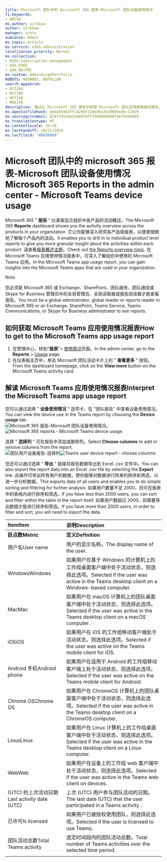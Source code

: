 ```yaml
---
title: Microsoft 团队中的 microsoft 365 报表-Microsoft 团队设备使用情况
f1.keywords:
- NOCSH
ms.author: sirkkuw
author: Sirkkuw
manager: scotv
audience: Admin
ms.topic: article
ms.service: o365-administration
localization_priority: Normal
ms.collection:
- M365-subscription-management
- Adm_O365
- Adm_NonTOC
ms.custom: AdminSurgePortfolio
ROBOTS: NOINDEX, NOFOLLOW
search.appverid:
- BCS160
- MST160
- MET150
- MOE150
description: 通过从 Microsoft 365 报告中获取 Microsoft 团队应用使用情况报告，深入了解你的组织中使用的 Microsoft 团队应用。
ms.openlocfilehash: deda550b3ffc4209f718d36a3010605edbc1102b
ms.sourcegitcommit: 628f195cbe3c00910f7350d8b09997a675dde989
ms.translationtype: MT
ms.contentlocale: zh-CN
ms.lasthandoff: 10/21/2020
ms.locfileid: "48636969"
---
```

# <a name="microsoft-365-reports-in-the-admin-center---microsoft-teams-device-usage"></a><span data-ttu-id="47ddb-103">Microsoft 团队中的 microsoft 365 报表-Microsoft 团队设备使用情况</span><span class="sxs-lookup"><span data-stu-id="47ddb-103">Microsoft 365 Reports in the admin center - Microsoft Teams device usage</span></span>

<span data-ttu-id="47ddb-104">Microsoft 365 " **报告** " 仪表板显示组织中各产品的活动概述。</span><span class="sxs-lookup"><span data-stu-id="47ddb-104">The Microsoft 365 **Reports** dashboard shows you the activity overview across the products in your organization.</span></span> <span data-ttu-id="47ddb-105">它让你能够深入研究各产品级报表，以便更细致地了解每个产品内的活动。</span><span class="sxs-lookup"><span data-stu-id="47ddb-105">It enables you to drill in to individual product level reports to give you more granular insight about the activities within each product.</span></span> <span data-ttu-id="47ddb-106">请查看[报表概述主题](activity-reports.md)。</span><span class="sxs-lookup"><span data-stu-id="47ddb-106">Check out [the Reports overview topic](activity-reports.md).</span></span> <span data-ttu-id="47ddb-107">在 Microsoft Teams 应用使用情况报表中，可深入了解组织中使用的 Microsoft Teams 应用。</span><span class="sxs-lookup"><span data-stu-id="47ddb-107">In the Microsoft Teams app usage report, you can gain insights into the Microsoft Teams apps that are used in your organization.</span></span>
  
> [!NOTE]
> <span data-ttu-id="47ddb-108">您必须是 Microsoft 365 或 Exchange、SharePoint、团队服务、团队通信或 Skype for Business 管理员中的全局管理员、全局读取器或报告阅读器才能查看报告。</span><span class="sxs-lookup"><span data-stu-id="47ddb-108">You must be a global administrator, global reader or reports reader in Microsoft 365 or an Exchange, SharePoint, Teams Service, Teams Communications, or Skype for Business administrator to see reports.</span></span>  
 
## <a name="how-to-get-to-the-microsoft-teams-app-usage-report"></a><span data-ttu-id="47ddb-109">如何获取 Microsoft Teams 应用使用情况报表</span><span class="sxs-lookup"><span data-stu-id="47ddb-109">How to get to the Microsoft Teams app usage report</span></span>

1. <span data-ttu-id="47ddb-110">在管理中心，转到“**报表**”\> <a href="https://go.microsoft.com/fwlink/p/?linkid=2074756" target="_blank">使用情况</a>页面。</span><span class="sxs-lookup"><span data-stu-id="47ddb-110">In the admin center, go to the **Reports** \> <a href="https://go.microsoft.com/fwlink/p/?linkid=2074756" target="_blank">Usage</a> page.</span></span> 
2. <span data-ttu-id="47ddb-111">在仪表板主页中，单击 Microsoft 团队活动卡片上的 " **查看更多** " 按钮。</span><span class="sxs-lookup"><span data-stu-id="47ddb-111">From the dashboard homepage, click on the **View more** button on the Microsoft Teams activity card.</span></span>
  
## <a name="interpret-the-microsoft-teams-app-usage-report"></a><span data-ttu-id="47ddb-112">解读 Microsoft Teams 应用使用情况报表</span><span class="sxs-lookup"><span data-stu-id="47ddb-112">Interpret the Microsoft Teams app usage report</span></span>

<span data-ttu-id="47ddb-113">您可以通过选择 " **设备使用情况** " 选项卡，在 "团队报告" 中查看设备使用情况。</span><span class="sxs-lookup"><span data-stu-id="47ddb-113">You can view the device use in the Teams report by choosing the **Device usage** tab.</span></span><br/><span data-ttu-id="47ddb-114">![Microsoft 365 报告-Microsoft 团队设备使用情况。](../../media/e46c7f7c-8371-4a20-ae82-b20df64b0205.png)</span><span class="sxs-lookup"><span data-stu-id="47ddb-114">![Microsoft 365 reports - Microsoft Teams device usage.](../../media/e46c7f7c-8371-4a20-ae82-b20df64b0205.png)</span></span>

<span data-ttu-id="47ddb-115">选择 " **选择列** " 可在报告中添加或删除列。</span><span class="sxs-lookup"><span data-stu-id="47ddb-115">Select **Choose columns** to add or remove columns from the report.</span></span>  <br/> <span data-ttu-id="47ddb-116">![团队用户设备报告-选择列](../../media/3358d5d9-931b-4d30-931f-450b2f5717da.png)</span><span class="sxs-lookup"><span data-stu-id="47ddb-116">![Teams user device report - choose columns](../../media/3358d5d9-931b-4d30-931f-450b2f5717da.png)</span></span>

<span data-ttu-id="47ddb-117">您还可以通过选择 " **导出** " 链接将报告数据导出到 Excel .csv 文件中。</span><span class="sxs-lookup"><span data-stu-id="47ddb-117">You can also export the report data into an Excel .csv file by selecting the **Export** link.</span></span> <span data-ttu-id="47ddb-118">此操作可导出所有用户的数据，使你能够对数据进行简单的排序和筛选，以进一步分析数据。</span><span class="sxs-lookup"><span data-stu-id="47ddb-118">This exports data of all users and enables you to do simple sorting and filtering for further analysis.</span></span> <span data-ttu-id="47ddb-119">如果用户数量不足 2000，则可在报表中的表格内进行排序和筛选。</span><span class="sxs-lookup"><span data-stu-id="47ddb-119">If you have less than 2000 users, you can sort and filter within the table in the report itself.</span></span> <span data-ttu-id="47ddb-120">如果用户数超过 2000，则需要导出数据才能进行排序和筛选。</span><span class="sxs-lookup"><span data-stu-id="47ddb-120">If you have more than 2000 users, in order to filter and sort, you will need to export the data.</span></span> 
  
|<span data-ttu-id="47ddb-121">Item</span><span class="sxs-lookup"><span data-stu-id="47ddb-121">Item</span></span>|<span data-ttu-id="47ddb-122">说明</span><span class="sxs-lookup"><span data-stu-id="47ddb-122">Description</span></span>|
|:-----|:-----|
|<span data-ttu-id="47ddb-123">**跃点数**</span><span class="sxs-lookup"><span data-stu-id="47ddb-123">**Metric**</span></span>|<span data-ttu-id="47ddb-124">**定义**</span><span class="sxs-lookup"><span data-stu-id="47ddb-124">**Definition**</span></span>|
|<span data-ttu-id="47ddb-125">用户名</span><span class="sxs-lookup"><span data-stu-id="47ddb-125">User name</span></span>  <br/> |<span data-ttu-id="47ddb-126">用户的显示名称。</span><span class="sxs-lookup"><span data-stu-id="47ddb-126">The display name of the user.</span></span>  <br/> |
|<span data-ttu-id="47ddb-127">Windows</span><span class="sxs-lookup"><span data-stu-id="47ddb-127">Windows</span></span>  <br/> |<span data-ttu-id="47ddb-128">如果用户在基于 Windows 的计算机上的工作组桌面客户端中处于活动状态，则选择此选项。</span><span class="sxs-lookup"><span data-stu-id="47ddb-128">Selected if the user was active in the Teams desktop client on a Windows-based computer.</span></span>  <br/> |
|<span data-ttu-id="47ddb-129">Mac</span><span class="sxs-lookup"><span data-stu-id="47ddb-129">Mac</span></span>  <br/> |<span data-ttu-id="47ddb-130">如果用户在 macOS 计算机上的团队桌面客户端中处于活动状态，则选择此选项。</span><span class="sxs-lookup"><span data-stu-id="47ddb-130">Selected if the user was active in the Teams desktop client on a macOS computer.</span></span>  <br/> |
|<span data-ttu-id="47ddb-131">iOS</span><span class="sxs-lookup"><span data-stu-id="47ddb-131">iOS</span></span>  <br/> |<span data-ttu-id="47ddb-132">如果用户在 iOS 的工作组移动客户端处于活动状态，则选择此选项。</span><span class="sxs-lookup"><span data-stu-id="47ddb-132">Selected if the user was active on the Teams mobile client for iOS.</span></span>  <br/> |
|<span data-ttu-id="47ddb-133">Android 手机</span><span class="sxs-lookup"><span data-stu-id="47ddb-133">Android phone</span></span>  <br/> | <span data-ttu-id="47ddb-134">如果用户在适用于 Android 的工作组移动客户端上处于活动状态，则选择此选项。</span><span class="sxs-lookup"><span data-stu-id="47ddb-134">Selected if the user was active on the Teams mobile client for Android.</span></span>  <br/> |
|<span data-ttu-id="47ddb-135">Chrome OS</span><span class="sxs-lookup"><span data-stu-id="47ddb-135">Chrome OS</span></span>  <br/> |<span data-ttu-id="47ddb-136">如果用户在 ChromeOS 计算机上的团队桌面客户端中处于活动状态，则选择此选项。</span><span class="sxs-lookup"><span data-stu-id="47ddb-136">Selected if the user was active in the Teams desktop client on a ChromeOS computer.</span></span>|
|<span data-ttu-id="47ddb-137">Linux</span><span class="sxs-lookup"><span data-stu-id="47ddb-137">Linux</span></span>  <br/> | <span data-ttu-id="47ddb-138">如果用户在 Linux 计算机上的工作组桌面客户端中处于活动状态，则选择此选项。</span><span class="sxs-lookup"><span data-stu-id="47ddb-138">Selected if the user was active in the Teams desktop client on a Linux computer.</span></span>  <br/> |
|<span data-ttu-id="47ddb-139">Web</span><span class="sxs-lookup"><span data-stu-id="47ddb-139">Web</span></span>  <br/> |<span data-ttu-id="47ddb-140">如果用户在设备上的工作组 web 客户端中处于活动状态，则选择此选项。</span><span class="sxs-lookup"><span data-stu-id="47ddb-140">Selected if the user was active in the Teams web client on devices.</span></span>|
|<span data-ttu-id="47ddb-141"> (UTC) 的上次活动日期</span><span class="sxs-lookup"><span data-stu-id="47ddb-141">Last activity date (UTC)</span></span>  <br/> |<span data-ttu-id="47ddb-142">上次 (UTC) 用户参与团队活动的日期。</span><span class="sxs-lookup"><span data-stu-id="47ddb-142">The last date (UTC) that the user participated in a Teams activity .</span></span>  <br/> |
|<span data-ttu-id="47ddb-143">已许可</span><span class="sxs-lookup"><span data-stu-id="47ddb-143">Is licensed</span></span>|<span data-ttu-id="47ddb-144">如果用户已被授权使用团队，则选择此选项。</span><span class="sxs-lookup"><span data-stu-id="47ddb-144">Selected if the user is licensed to use Teams.</span></span>|
|<span data-ttu-id="47ddb-145">团队活动总数</span><span class="sxs-lookup"><span data-stu-id="47ddb-145">Total Teams activity</span></span>|<span data-ttu-id="47ddb-146">选定时间段内的团队活动总数。</span><span class="sxs-lookup"><span data-stu-id="47ddb-146">Total number of Teams activities over the selected time period.</span></span> |
|||